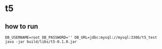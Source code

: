 # t5


## how to run
`DB_USERNAME=root DB_PASSWORD='' DB_URL=jdbc:mysql://mysql:3306/t5_test java -jar build/libs/t5-0.1.0.jar`

